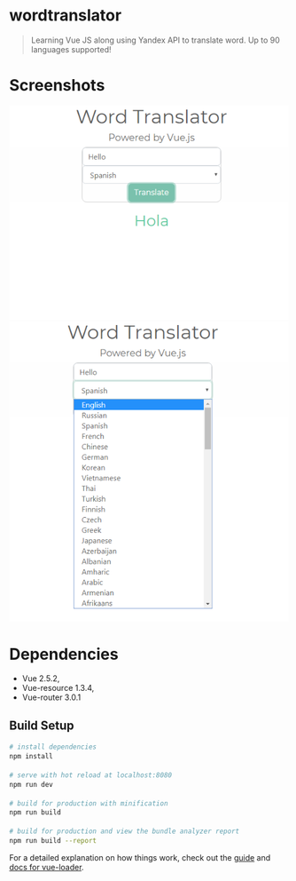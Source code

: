 # wordtranslator

> Learning Vue JS along using Yandex API to translate word.
  Up to 90 languages supported!

# Screenshots

![](https://github.com/wingkeileung/VueWordTranslator/blob/master/screenshot/ss1.png "Screenshot of the app")
![](https://github.com/wingkeileung/VueWordTranslator/blob/master/screenshot/ss2.png "Language Selector")

# Dependencies

  - Vue 2.5.2,
  - Vue-resource 1.3.4,
  - Vue-router 3.0.1


## Build Setup

``` bash
# install dependencies
npm install

# serve with hot reload at localhost:8080
npm run dev

# build for production with minification
npm run build

# build for production and view the bundle analyzer report
npm run build --report
```

For a detailed explanation on how things work, check out the [guide](http://vuejs-templates.github.io/webpack/) and [docs for vue-loader](http://vuejs.github.io/vue-loader).
